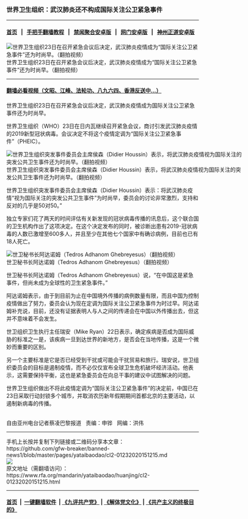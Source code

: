 ### 世界卫生组织：武汉肺炎还不构成国际关注公卫紧急事件
------------------------

#### [首页](https://github.com/gfw-breaker/banned-news1/blob/master/README.md) &nbsp;&nbsp;|&nbsp;&nbsp; [手把手翻墙教程](https://github.com/gfw-breaker/guides/wiki) &nbsp;&nbsp;|&nbsp;&nbsp; [禁闻聚合安卓版](https://github.com/gfw-breaker/bn-android) &nbsp;&nbsp;|&nbsp;&nbsp; [网门安卓版](https://github.com/oGate2/oGate) &nbsp;&nbsp;|&nbsp;&nbsp; [神州正道安卓版](https://github.com/SzzdOgate/update) 



<div id="headerimg">
 <img alt="世界卫生组织23日在召开紧急会议后决定，武汉肺炎疫情成为“国际关注公卫紧急事件”还为时尚早。（翻拍视频）" src="https://www.rfa.org/mandarin/yataibaodao/huanjing/cl2-01232020151215.html/IMG_1225.jpg/image" title="世界卫生组织23日在召开紧急会议后决定，武汉肺炎疫情成为“国际关注公卫紧急事件”还为时尚早。（翻拍视频）"/>
 <div id="headerimgcontents">
  <div id="headerimgcaption">
   <span>
    世界卫生组织23日在召开紧急会议后决定，武汉肺炎疫情成为“国际关注公卫紧急事件”还为时尚早。（翻拍视频）
   </span>
   <!-- zoomattribute -->
  </div>
  <!-- headerimgcaption -->
 </div>
 <!-- headerimagecontents -->
</div>

<hr/>


#### [翻墙必看视频（文昭、江峰、法轮功、八九六四、香港反送中...）](http://167.172.214.107/home.html)

<div id="storytext">
 <div>
  <div class="slot_header">
  </div>
 </div>
 <p>
  世界卫生组织23日在召开紧急会议后决定，武汉肺炎疫情成为国际关注公卫紧急事件还为时尚早。
 </p>
 <p>
  世界卫生组织（WHO）23日在日内瓦继续召开紧急会议，商讨引发武汉肺炎疫情的2019新型冠状病毒。会议决定不将这个疫情定调为“国际关注公卫紧急事件”（PHEIC）。
 </p>
 <p>
  <div class="image-inline captioned" style="width:622px;">
   <div style="width:622px;">
    <img alt="世界卫生组织突发事件委员会主席侯森（Didier Houssin）表示，将武汉肺炎疫情视为国际关注的突发公共卫生事件还为时尚早。（翻拍视频）" src="https://www.rfa.org/mandarin/yataibaodao/huanjing/cl2-01232020151215.html/IMG_1218.jpg" title="世界卫生组织突发事件委员会主席侯森（Didier Houssin）表示，将武汉肺炎疫情视为国际关注的突发公共卫生事件还为时尚早。（翻拍视频）"/>
   </div>
   <div class="image-caption">
    <span style="width:622px;">
     世界卫生组织突发事件委员会主席侯森（Didier Houssin）表示，将武汉肺炎疫情视为国际关注的突发公共卫生事件还为时尚早。（翻拍视频）
    </span>
    <span class="copyright">
    </span>
   </div>
  </div>
 </p>
 <p>
  世界卫生组织突发事件委员会主席侯森（Didier Houssin）表示：将武汉肺炎疫情“视为国际关注的突发公共卫生事件”为时尚早，委员会的讨论非常激烈，支持和反对的几乎是50对50。”
 </p>
 <p>
  独立专家们花了两天的时间评估有关新发现的冠状病毒传播的讯息后，这个联合国的卫生机构作出了这项决定。在这个决定发布的同时，被诊断出患有2019-冠状病毒的人数已激增至600多人，并且至少在其他七个国家中有确诊病例，目前也已有18人死亡。
 </p>
 <p>
  <div class="image-inline captioned" style="width:622px;">
   <div style="width:622px;">
    <img alt="世卫秘书长阿达诺姆（Tedros Adhanom Ghebreyesus）（翻拍视频）" src="https://www.rfa.org/mandarin/yataibaodao/huanjing/cl2-01232020151215.html/0123b.jpg" title="世卫秘书长阿达诺姆（Tedros Adhanom Ghebreyesus）（翻拍视频）"/>
   </div>
   <div class="image-caption">
    <span style="width:622px;">
     世卫秘书长阿达诺姆（Tedros Adhanom Ghebreyesus）（翻拍视频）
    </span>
    <span class="copyright">
    </span>
   </div>
  </div>
 </p>
 <p>
  世卫秘书长阿达诺姆（Tedros Adhanom Ghebreyesus）说，“在中国这是紧急事件，但尚未成为全球性的卫生紧急事件。”
 </p>
 <p>
  阿达诺姆表示，由于到目前为止在中国境外传播的病例数量有限，而且中国为控制疫情做出了努力，委员会认为现在定调为国际关注公卫紧急事件为时过早。阿达诺姆补充说，目前，还没有证据表明人与人之间的传递会在中国以外传播出去，但这并不意味着不会发生。
 </p>
 <p>
 </p>
 <p>
 </p>
 <p>
  世卫组织卫生执行主任瑞安（Mike Ryan）22日表示，确定疾病是否成为国际威胁的标准之一是，该疾病一旦到达世界的新地方，是否会在当地传播，这是一个微妙而重要的区别。
 </p>
 <p>
  另一个主要标准是它是否已经受到干扰或可能会干扰贸易和旅行。瑞安说，世卫组织委员会的目标是遏制疫情，而不必仅仅宣布全球卫生危机破坏经济活动。他表示，这需要保持平衡，这也是紧急委员会在向总干事的建议中试图解决的问题。
 </p>
 <p>
  世界卫生组织做出不将此疫情定调为“国际关注公卫紧急事件”的决定前，中国已在23日采取行动封锁多个城市，并取消农历新年假期期间首都北京的主要活动，以遏制新病毒的传播。
 </p>
 <p>
  <br/>
  自由亚州电台记者蔡凌巴黎报道   责编：申铧   网编：洪伟
 </p>
</div>

<hr/>
手机上长按并复制下列链接或二维码分享本文章：<br/>
https://github.com/gfw-breaker/banned-news1/blob/master/pages/yataibaodao/cl2-01232020151215.md <br/>
<a href='https://github.com/gfw-breaker/banned-news1/blob/master/pages/yataibaodao/cl2-01232020151215.md'><img src='https://github.com/gfw-breaker/banned-news1/blob/master/pages/yataibaodao/cl2-01232020151215.md.png'/></a> <br/>
原文地址（需翻墙访问）：https://www.rfa.org/mandarin/yataibaodao/huanjing/cl2-01232020151215.html


------------------------
#### [首页](https://github.com/gfw-breaker/banned-news1/blob/master/README.md) &nbsp;|&nbsp; [一键翻墙软件](https://github.com/gfw-breaker/nogfw/blob/master/README.md) &nbsp;| [《九评共产党》](https://github.com/gfw-breaker/9ping.md/blob/master/README.md#九评之一评共产党是什么) | [《解体党文化》](https://github.com/gfw-breaker/jtdwh.md/blob/master/README.md) | [《共产主义的终极目的》](https://github.com/gfw-breaker/gczydzjmd.md/blob/master/README.md)


<img src='http://gfw-breaker.win/banned-news/pages/yataibaodao/cl2-01232020151215.md' width='0px' height='0px'/>